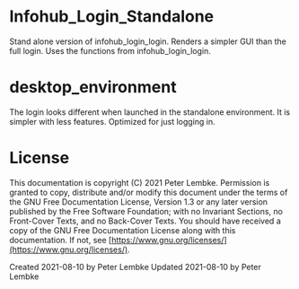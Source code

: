 # Infohub_Login_Standalone

Stand alone version of infohub_login_login.
Renders a simpler GUI than the full login. Uses the functions from infohub_login_login. 

# desktop_environment

The login looks different when launched in the standalone environment. It is simpler with less features. Optimized for
just logging in.

# License

This documentation is copyright (C) 2021 Peter Lembke. Permission is granted to copy, distribute and/or modify this
document under the terms of the GNU Free Documentation License, Version 1.3 or any later version published by the Free
Software Foundation; with no Invariant Sections, no Front-Cover Texts, and no Back-Cover Texts. You should have received
a copy of the GNU Free Documentation License along with this documentation. If not,
see [https://www.gnu.org/licenses/](https://www.gnu.org/licenses/).

Created 2021-08-10 by Peter Lembke Updated 2021-08-10 by Peter Lembke

